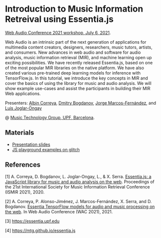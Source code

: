 # Introduction to Music Information Retreival using Essentia.js

[Web Audio Conference 2021 workshop, July 6, 2021](https://webaudioconf2021.com/workshop-a-1/).

Web Audio is an intrinsic part of the next generation of applications for multimedia content creators, designers, researchers, music tutors, artists, and consumers. New advances in web audio and software for audio analysis, music information retrieval (MIR), and machine learning open up exciting possibilities. We have recently released Essentia.js, based on one of the most popular MIR libraries on the native platform. We have also created various pre-trained deep learning models for inference with TensorFlow.js. In this tutorial, we introduce the key concepts in MIR and cover the basics of using the library for music and audio analysis. We will show example use-cases and assist the participants in building their MIR Web applications.

Presenters: [Albin Correya](https://twitter.com/albincorreya), [Dmitry Bogdanov](https://twitter.com/di_bogdanov), [Jorge Marcos-Fernández](https://github.com/jmarcosfer), and [Luis Joglar-Ongay](https://twitter.com/luisjoglar)

@ [Music Technology Group, UPF, Barcelona](https://www.upf.edu/web/mtg/).


## Materials

- [Presentation slides](./Introduction%20to%20MIR%20using%20Essentia.js.pdf)
- [JS playground examples on glitch](https://glitch.com/@jmarcosfer/wac-21-essentia-js-tutorial)



## References

[1] A. Correya, D. Bogdanov, L. Joglar-Ongay, L., & X. Serra. [Essentia.js: a JavaScript library for music and audio analysis on the web](https://repositori.upf.edu/bitstream/handle/10230/45451/bogdanov_ismir_essent.pdf?sequence=1&isAllowed=y). Proceedings of the 21st International Society for Music Information Retrieval Conference (ISMIR 2021), 2020.

[2] A. Correya, P. Alonso-Jiménez, J. Marcos-Fernández, X. Serra, and D. Bogdanov. [Essentia TensorFlow models for audio and music processing on the web](https://webaudioconf2021.com/paper-c-4/). In Web Audio Conference (WAC 2021), 2021.

[3] https://essentia.upf.edu

[4] https://mtg.github.io/essentia.js
